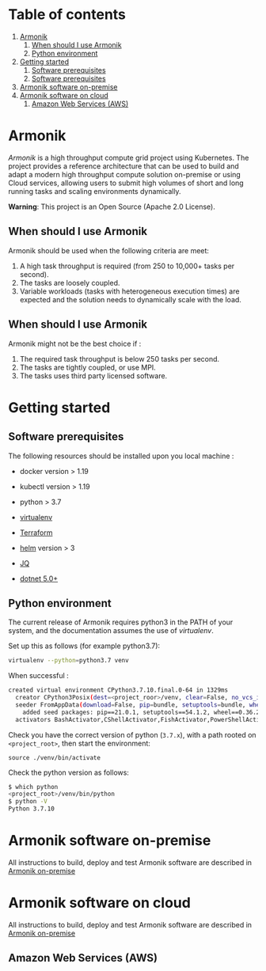 # Table of contents
1. [Armonik](#armonik)
   1. [When should I use Armonik](#when-should-i-use-armonik)
   2. [Python environment](#python-environement)
2. [Getting started](#getteing-started)
   1. [Software prerequisites](#software-prerequisites)
   2. [Software prerequisites](#software-prerequisites)
3. [Armonik software on-premise](#armonik-software-on-premise)
4. [Armonik software on cloud](#armonik-software-on-cloud)
   1. [Amazon Web Services (AWS)](#amazon-web-services)

# Armonik <a name="Armonik"></a>
<em>Armonik</em> is a high throughput compute grid project using Kubernetes. 
The project provides a reference architecture that can be used to build and adapt a modern high throughput compute
solution on-premise or using Cloud services, allowing users to submit high volumes of short and long running tasks
and scaling environments dynamically.

**Warning**: This project is an Open Source (Apache 2.0 License).

## When should I use Armonik <a name="when-should-i-use-armonik"></a>
Armonik should be used when the following criteria are meet:
1. A high task throughput is required (from 250 to 10,000+ tasks per second).
2. The tasks are loosely coupled.
3. Variable workloads (tasks with heterogeneous execution times) are expected and the solution needs to 
   dynamically scale with the load.

## When should I use Armonik <a name="when-should-i-not-use-armonik"></a>
Armonik might not be the best choice if :
1. The required task throughput is below 250 tasks per second.
2. The tasks are tightly coupled, or use MPI.
3. The tasks uses third party licensed software.

# Getting started <a name="getting-started"></a>
## Software prerequisites <a name="software-prerequisites"></a>
The following resources should be installed upon you local machine :

* docker version > 1.19

* kubectl version > 1.19

* python > 3.7

* [virtualenv](https://pypi.org/project/virtualenv/)

* [Terraform](https://learn.hashicorp.com/tutorials/terraform/install-cli)

* [helm](https://helm.sh/docs/intro/install/) version > 3

* [JQ](https://stedolan.github.io/jq/)

* [dotnet 5.0+](https://docs.microsoft.com/en-us/dotnet/core/install/)

## Python environment <a name="python-environment"></a>
The current release of Armonik requires python3 in the PATH of your system, and the documentation assumes the use of *virtualenv*. 

Set up this as follows (for example python3.7):
```bash
virtualenv --python=python3.7 venv
```

When successful :
```bash
created virtual environment CPython3.7.10.final.0-64 in 1329ms
  creator CPython3Posix(dest=<project_roor>/venv, clear=False, no_vcs_ignore=False, global=False)
  seeder FromAppData(download=False, pip=bundle, setuptools=bundle, wheel=bundle, via=copy, app_data_dir=/Users/user/Library/Application Support/virtualenv)
    added seed packages: pip==21.0.1, setuptools==54.1.2, wheel==0.36.2
  activators BashActivator,CShellActivator,FishActivator,PowerShellActivator,PythonActivator,XonshActivator
```

Check you have the correct version of python (`3.7.x`), with a path rooted on `<project_root>`, 
then start the environment:
```
source ./venv/bin/activate
```

Check the python version as follows:
```bash
$ which python
<project_root>/venv/bin/python
$ python -V
Python 3.7.10
```

# Armonik software on-premise <a name="armonik-software-on-premise"></a>
All instructions to build, deploy and test Armonik software are described in [Armonik on-premise](./README.ON-PREMISE.md)

# Armonik software on cloud <a name="armonik-software-on-cloud"></a>
All instructions to build, deploy and test Armonik software are described in [Armonik on-premise](./README.ON-CLOUD.md)

## Amazon Web Services (AWS) <a name="amazon-web-services"></a>